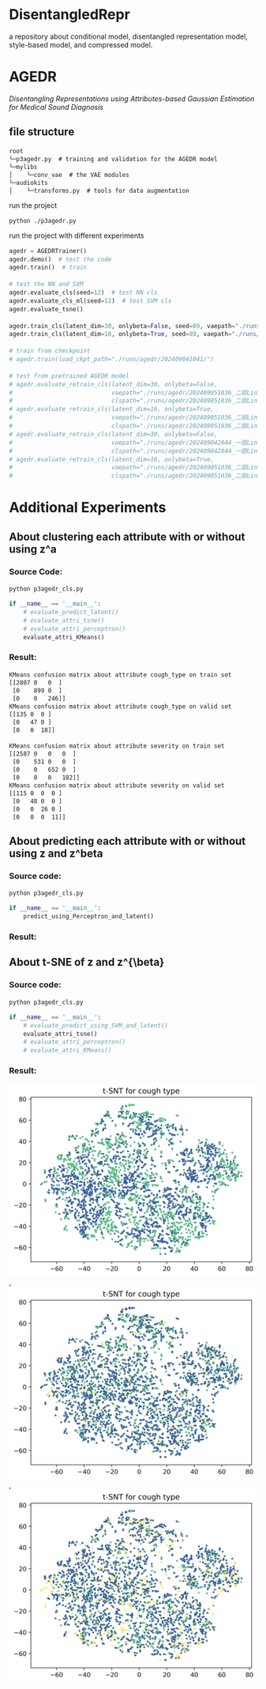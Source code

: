 # DisentangledRepr
 a repository about conditional model, disentangled representation model, style-based model, and compressed model.

# AGEDR
*Disentangling Representations using Attributes-based Gaussian Estimation for Medical Sound Diagnosis*

## file structure

```text
root
└─p3agedr.py  # training and validation for the AGEDR model
└─mylibs
│    └─conv_vae  # the VAE modules
└─audiokits
│    └─transforms.py  # tools for data augmentation
```

run the project
```commandline
python ./p3agedr.py
```

run the project with different experiments
```python
agedr = AGEDRTrainer()
agedr.demo()  # test the code
agedr.train()  # train

# test the NN and SVM
agedr.evaluate_cls(seed=12)  # test NN cls
agedr.evaluate_cls_ml(seed=12)  # test SVM cls
agedr.evaluate_tsne()

agedr.train_cls(latent_dim=30, onlybeta=False, seed=89, vaepath="./runs/agedr/202409061417_一层Linear/")
agedr.train_cls(latent_dim=16, onlybeta=True, seed=89, vaepath="./runs/agedr/202409061417_一层Linear/")

# train from checkpoint
# agedr.train(load_ckpt_path="./runs/agedr/202409041841/")

# test from pretrained AGEDR model
# agedr.evaluate_retrain_cls(latent_dim=30, onlybeta=False,
#                            vaepath="./runs/agedr/202409051036_二层Linear_提取特征/epoch370/epoch_370_vae.pth",
#                            clspath="./runs/agedr/202409051036_二层Linear_提取特征/epoch370/retrain_cls/cls_vae370_ld30_retrain30.pth")
# agedr.evaluate_retrain_cls(latent_dim=16, onlybeta=True,
#                            vaepath="./runs/agedr/202409051036_二层Linear_提取特征/epoch370/epoch_370_vae.pth",
#                            clspath="./runs/agedr/202409051036_二层Linear_提取特征/epoch370/retrain_cls/cls_vae370_ld16_retrain80.pth")
# agedr.evaluate_retrain_cls(latent_dim=30, onlybeta=False,
#                            vaepath="./runs/agedr/202409042044_一层Linear_分类失败/epoch370/epoch_370_vae.pth",
#                            clspath="./runs/agedr/202409042044_一层Linear_分类失败_二层Linear_提取特征/epoch370/retrain_cls/cls_vae370_ld30_retrain30.pth")
# agedr.evaluate_retrain_cls(latent_dim=16, onlybeta=True,
#                            vaepath="./runs/agedr/202409051036_二层Linear_提取特征/epoch370/epoch_370_vae.pth",
#                            clspath="./runs/agedr/202409051036_二层Linear_提取特征/epoch370/retrain_cls/cls_vae370_ld16_retrain80.pth")
```

# Additional Experiments
## About clustering each attribute with or without using z^a
### Source Code:
```commandline
python p3agedr_cls.py
```
```python
if __name__ == '__main__':
    # evaluate_predict_latent()
    # evaluate_attri_tsne()
    # evaluate_attri_perceptron()
    evaluate_attri_KMeans()
```
### Result:
```text
KMeans confusion matrix about attribute cough_type on train set
[[2807 0   0  ]
 [0    899 0  ]
 [0    0   246]]
KMeans confusion matrix about attribute cough_type on valid set
[[135 0  0 ]
 [0   47 0 ]
 [0   0  18]]

KMeans confusion matrix about attribute severity on train set
[[2587 0   0   0  ]
 [0    531 0   0  ]
 [0    0   652 0  ]
 [0    0   0   182]]
KMeans confusion matrix about attribute severity on valid set
[[115 0  0  0 ]
 [0   48 0  0 ]
 [0   0  26 0 ]
 [0   0  0  11]]
```

## About predicting each attribute with or without using z and z^beta
### Source code:
```commandline
python p3agedr_cls.py
```
```python
if __name__ == '__main__':
    predict_using_Perceptron_and_latent()
```
### Result:



## About t-SNE of z and z^{\beta}
### Source code:
```commandline
python p3agedr_cls.py
```
```python
if __name__ == '__main__':
    # evaluate_predict_using_SVM_and_latent()
    evaluate_attri_tsne()
    # evaluate_attri_perceptron()
    # evaluate_attri_KMeans()
```
### Result:
![t-SNE of z on healthy or covid19](/images/tsne_health.png), ![](/images/tsne_coughtype.png), ![](/images/tsne_severity.png)


